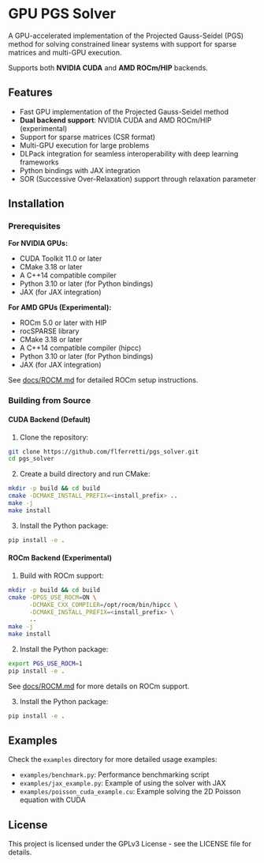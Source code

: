 # GPU PGS Solver

A GPU-accelerated implementation of the Projected Gauss-Seidel (PGS) method for solving constrained linear systems with support for sparse matrices and multi-GPU execution.

Supports both **NVIDIA CUDA** and **AMD ROCm/HIP** backends.

## Features

- Fast GPU implementation of the Projected Gauss-Seidel method
- **Dual backend support**: NVIDIA CUDA and AMD ROCm/HIP (experimental)
- Support for sparse matrices (CSR format)
- Multi-GPU execution for large problems
- DLPack integration for seamless interoperability with deep learning frameworks
- Python bindings with JAX integration
- SOR (Successive Over-Relaxation) support through relaxation parameter

## Installation

### Prerequisites

**For NVIDIA GPUs:**
- CUDA Toolkit 11.0 or later
- CMake 3.18 or later
- A C++14 compatible compiler
- Python 3.10 or later (for Python bindings)
- JAX (for JAX integration)

**For AMD GPUs (Experimental):**
- ROCm 5.0 or later with HIP
- rocSPARSE library
- CMake 3.18 or later
- A C++14 compatible compiler (hipcc)
- Python 3.10 or later (for Python bindings)
- JAX (for JAX integration)

See [docs/ROCM.md](docs/ROCM.md) for detailed ROCm setup instructions.

### Building from Source

#### CUDA Backend (Default)

1. Clone the repository:
```bash
git clone https://github.com/flferretti/pgs_solver.git
cd pgs_solver
```

2. Create a build directory and run CMake:
```bash
mkdir -p build && cd build
cmake -DCMAKE_INSTALL_PREFIX=<install_prefix> ..
make -j
make install
```

3. Install the Python package:
```bash
pip install -e .
```

#### ROCm Backend (Experimental)

1. Build with ROCm support:
```bash
mkdir -p build && cd build
cmake -DPGS_USE_ROCM=ON \
      -DCMAKE_CXX_COMPILER=/opt/rocm/bin/hipcc \
      -DCMAKE_INSTALL_PREFIX=<install_prefix> \
      ..
make -j
make install
```

2. Install the Python package:
```bash
export PGS_USE_ROCM=1
pip install -e .
```

See [docs/ROCM.md](docs/ROCM.md) for more details on ROCm support.

3. Install the Python package:
```bash
pip install -e .
```

## Examples

Check the `examples` directory for more detailed usage examples:

- `examples/benchmark.py`: Performance benchmarking script
- `examples/jax_example.py`: Example of using the solver with JAX
- `examples/poisson_cuda_example.cu`: Example solving the 2D Poisson equation with CUDA

## License

This project is licensed under the GPLv3 License - see the LICENSE file for details.
